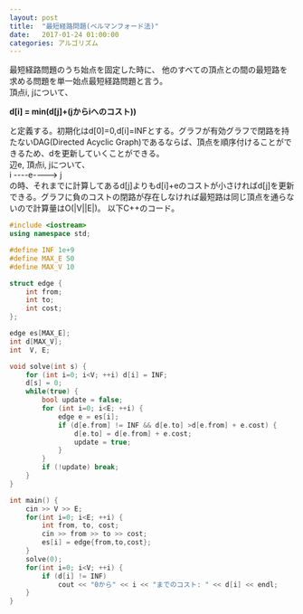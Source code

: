 ```yaml
---
layout: post
title:  "最短経路問題(ベルマンフォード法)"
date:   2017-01-24 01:00:00
categories: アルゴリズム
---
```


最短経路問題のうち始点を固定した時に、
他のすべての頂点との間の最短路を求める問題を単一始点最短経路問題と言う。  
頂点i, jについて、  

**d[i] = min(d[j]+(jからiへのコスト))**  

と定義する。初期化はd[0]=0,d[i]=INFとする。グラフが有効グラフで閉路を持たないDAG(Directed
Acyclic Graph)であるならば、頂点を順序付けることができるため、dを更新していくことができる。  
辺e, 頂点i, jについて、  
i ----e----> j  
の時、それまでに計算してあるd[j]よりもd[i]+eのコストが小さければd[j]を更新できる。グラフに負のコストの閉路が存在しなければ最短路は同じ頂点を通らないので計算量はO(|V||E|)。
以下C++のコード。


```c++
#include <iostream>
using namespace std;

#define INF 1e+9
#define MAX_E 50
#define MAX_V 10

struct edge {
    int from;
    int to;
    int cost;
};

edge es[MAX_E];
int d[MAX_V];
int  V, E;

void solve(int s) {
    for (int i=0; i<V; ++i) d[i] = INF;
    d[s] = 0;
    while(true) {
        bool update = false;
        for (int i=0; i<E; ++i) {
            edge e = es[i];
            if (d[e.from] != INF && d[e.to] >d[e.from] + e.cost) {
                d[e.to] = d[e.from] + e.cost;
                update = true;
            }
        }
        if (!update) break;
    }
}

int main() {
    cin >> V >> E;
    for(int i=0; i<E; ++i) {
        int from, to, cost;
        cin >> from >> to >> cost;
        es[i] = edge{from,to,cost};
    }
    solve(0);
    for(int i=0; i<V; ++i) {
        if (d[i] != INF)
            cout << "0から" << i << "までのコスト: " << d[i] << endl;
    }
}
```
